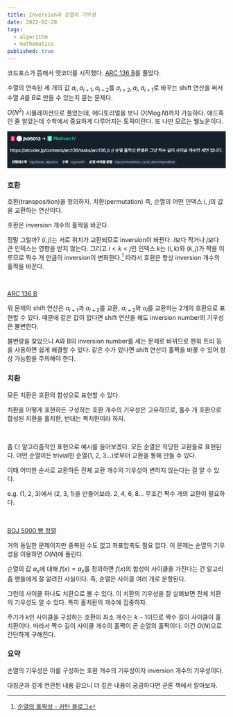 ```yaml
---
title: Inversion과 순열의 기우성
date: 2022-02-28
tags:
  - algorithm
  - mathematics
published: true
---
```


코드포스가 뜸해서 앳코더를 시작했다. [ARC 136 B](https://atcoder.jp/contests/arc136/tasks/arc136_b)를 풀었다.

수열의 연속된 세 개의 값 $a_i, a_{i+1}, a_{i+2}$를 $a_{i+2}, a_i, a_{i+1}$로 바꾸는 shift 연산을 써서 수열 $A$를 $B$로 만들 수 있는지 묻는 문제다.

$O(N^2)$ 시뮬레이션으로 풀었는데, 에디토리얼을 보니 $O(N\log{N})$까지 가능하다. 애드혹인 줄 알았는데 수학에서 중요하게 다루어지는 토픽이란다. 또 나만 모르는 웰노운이다.

![well-known](./well-known.png)



### 호환

호환(transposition)을 정의하자. 치환(permutation) 즉, 순열의 어떤 인덱스 $i$, $j$의 값을 교환하는 연산이다.

호환은 inversion 개수의 홀짝을 바꾼다.

정말 그럴까? $(i, j)$는 서로 위치가 교환되므로 inversion이 바뀐다. $i$보다 작거나 $j$보다 큰 인덱스는 영향을 받지 않는다. 그리고 $i<k<j$인 인덱스 $k$는 $(i, k)$와 $(k, j)$가 짝을 이루므로 짝수 개 만큼의 inversion이 변화한다.[^1] 따라서 호환은 항상 inversion 개수의 홀짝을 바꾼다.

[^1]: [순열의 홀짝성 - 카탄 블로그](https://blog.naver.com/hunterblack/221313159075)

​	

[ARC 136 B](https://atcoder.jp/contests/arc136/tasks/arc136_b)

위 문제의 shift 연산은 $a_{i+1}$과 $a_{i+2}$를 교환, $a_{i+2}$와 $a_i$를 교환하는 2개의 호환으로 표현할 수 있다. 때문에 같은 값이 없다면 shift 연산을 해도 inversion number의 기우성은 불변한다.

불변량을 찾았으니 A와 B의 inversion number를 세는 문제로 바뀌므로 펜윅 트리 등을 사용하면 쉽게 해결할 수 있다. 같은 수가 있다면 shift 연산이 홀짝을 바꿀 수 있어 항상 가능함을 주의해야 한다.



### 치환

모든 치환은 호환의 합성으로 표현할 수 있다.

치환을 어떻게 표현하든 구성하는 호환 개수의 기우성은 고유하므로, 홀수 개 호환으로 합성된 치환을 홀치환, 반대는 짝치환이라 하자.

​	

좀 더 알고리즘적인 표현으로 예시를 들어보겠다. 모든 순열은 적당한 교환들로 표현된다. 어떤 순열이든 trivial한 순열(1, 2, 3...)로부터 교환을 통해 만들 수 있다.

이때 어떠한 순서로 교환하든 전체 교환 개수의 기우성이 변하지 않는다는 걸 알 수 있다.

e.g. (1, 2, 3)에서 (2, 3, 1)을 만들어보라. 2, 4, 6, 8... 무조건 짝수 개의 교환이 필요하다.

​	

[BOJ 5000 빵 정렬](https://www.acmicpc.net/problem/5000)

거의 동일한 문제이지만 중복된 수도 없고 좌표압축도 필요 없다. 이 문제는 순열의 기우성을 이용하면 $O(N)$에 풀린다.

순열의 값 $a_x$에 대해 $f(x)=a_x$를 정의하면 $f(x)$의 합성이 사이클을 가진다는 건 알고리즘 팬들에게 잘 알려진 사실이다. 즉, 순열은 사이클 여러 개로 분할된다.

그런데 사이클 하나도 치환으로 볼 수 있다. 이 치환의 기우성을 잘 살펴보면 전체 치환의 기우성도 알 수 있다. 특히 홀치환의 개수에 집중하자.

주기가 $k$인 사이클을 구성하는 호환의 최소 개수는 $k-1$이므로 짝수 길이 사이클이 홀치환이다. 따라서 짝수 길이 사이클 개수의 홀짝이 곧 순열의 홀짝이다. 이건 $O(N)$으로 간단하게 구해진다.



### 요약

순열의 기우성은 이를 구성하는 호환 개수의 기우성이자 inversion 개수의 기우성이다.

대칭군과 깊게 연관된 내용 같으니 더 깊은 내용이 궁금하다면 군론 책에서 알아보자.

